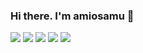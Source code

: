 ### Hi there. I'm amiosamu 👋

![](https://github-profile-summary-cards.vercel.app/api/cards/profile-details?username=amiosamu&theme=solarized_dark)
![](https://github-profile-summary-cards.vercel.app/api/cards/most-commit-language?username=amiosamu&theme=solarized_dark)
![](https://github-profile-summary-cards.vercel.app/api/cards/repos-per-language?username=amiosamu&theme=solarized_dark)
![](https://github-profile-summary-cards.vercel.app/api/cards/stats?username=amiosamu&theme=solarized_dark)
![](https://github-profile-summary-cards.vercel.app/api/cards/productive-time?username=amiosamu&theme=solarized_dark)
